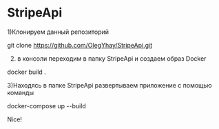 # StripeApi
1)Клонируем данный репозиторий 

  git clone https://github.com/OlegYhay/StripeApi.git
  
2) в консоли переходим в папку StripeApi и создаем образ Docker 

  docker build .
  
3)Находясь в папке StripeApi развертываем приложение с помощью команды

  docker-compose up --build
  
  
Nice!
